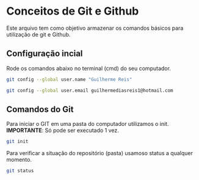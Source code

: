 # Conceitos de Git e Github
Este arquivo tem como objetivo armazenar os comandos básicos para utilização de git e Github.

## Configuração incial
Rode os comandos abaixo no terminal (cmd) do seu computador.
```bash
git config --global user.name "Guilherme Reis"

git config --global user.email guilhermediasreis1@hotmail.com
``` 

## Comandos do Git
Para iniciar o GIT em uma pasta do computador utilizamos o init.
**IMPORTANTE**: Só pode ser executado 1 vez.
``` bash
git init
```

Para verificar a situação do repositório (pasta) usamoso status a qualquer momento.
``` bash
git status
```
